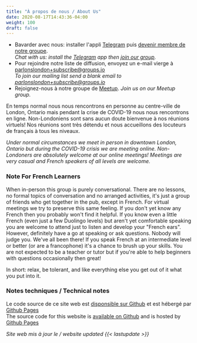 ```yaml
---
title: "À propos de nous / About Us"
date: 2020-08-17T14:43:36-04:00
weight: 100
draft: false
---
```


* Bavarder avec nous: installer l'appli [Telegram](https://telegram.org/) puis [devenir membre de notre groupe](https://t.me/joinchat/QooAm1jMhWk7uXSdIFew8g).  
  _Chat with us: install the [Telegram](https://telegram.org/) app then [join our group](https://t.me/joinchat/QooAm1jMhWk7uXSdIFew8g)._
* Pour rejoindre notre liste de diffusion, envoyez un e-mail vierge à [parlonslondon+subscribe@groups.io](mailto:parlonslondon+subscribe@groups.io)  
_To join our mailing list send a blank email to [parlonslondon+subscribe@groups.io](mailto:parlonslondon+subscribe@groups.io)_
* Rejoignez-nous à notre groupe de [Meetup](https://www.meetup.com/French-Conversation-in-London/). _Join us on our Meetup group._

<!--more-->

En temps normal nous nous rencontrons en personne au centre-ville de London, Ontario mais pendant la crise de COVID-19 nous nous rencontrons en ligne. Non-Londoniens sont sans aucun doute bienvenue à nos réunions virtuels! Nos réunions sont très détendu et nous accueillons des locuteurs de français à tous les niveaux.

_Under normal circumstances we meet in person in downtown London, Ontario but during the COVID-19 crisis we are meeting online. Non-Londoners are absolutely welcome at our online meetings! Meetings are very casual and French speakers of all levels are welcome._

### Note For French Learners

When in-person this group is purely conversational. There are no lessons, no formal topics of conversation and no arranged activities, it's just a group of friends who get together in the pub, except in French. For virtual meetings we try to preserve this same feeling. If you don't yet know any French then you probably won't find it helpful. If you know even a little French (even just a few Duolingo levels) but aren't yet comfortable speaking you are welcome to attend just to listen and develop your "French ears". However, definitely have a go at speaking or ask questions. Nobody will judge you. We've all been there! If you speak French at an intermediate level or better (or are a francophone) it's a chance to brush up your skills. You are not expected to be a teacher or tutor but if you're able to help beginners with questions occasionally then great!

In short: relax, be tolerant, and like everything else you get out of it what you put into it.

### Notes techniques / Technical notes

Le code source de ce site web est [disponsible sur Github](https://github.com/parlonslondon/website) et est hébergé par [Github Pages](https://pages.github.com/)  
The source code for this website is [available on Github](https://github.com/parlonslondon/website) and is hosted by [Github Pages](https://pages.github.com/)  

_Site web mis à jour le / website updated {{< lastupdate >}}_
